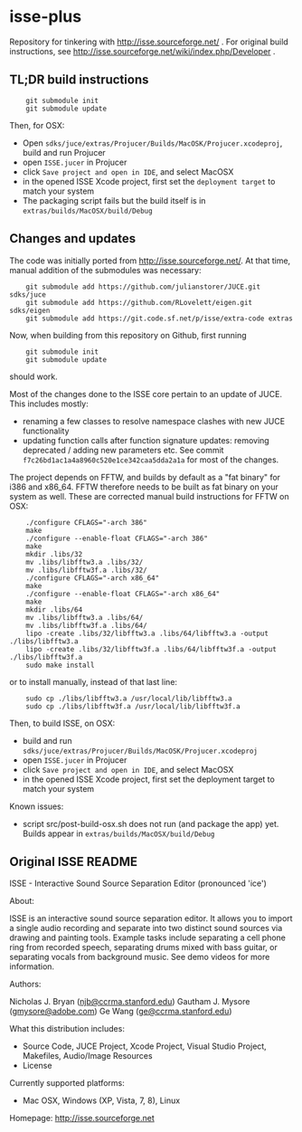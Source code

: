 # isse-plus
Repository for tinkering with http://isse.sourceforge.net/ .
For original build instructions, see http://isse.sourceforge.net/wiki/index.php/Developer .

## TL;DR build instructions
```
	git submodule init
	git submodule update
```
Then, for OSX:
- Open `sdks/juce/extras/Projucer/Builds/MacOSK/Projucer.xcodeproj`, build and run Projucer
- open `ISSE.jucer` in Projucer
- click `Save project and open in IDE`, and select MacOSX
- in the opened ISSE Xcode project, first set the `deployment target` to match your system
- The packaging script fails but the build itself is in `extras/builds/MacOSX/build/Debug` 

## Changes and updates

The code was initially ported from http://isse.sourceforge.net/. At that time,
manual addition of the submodules was necessary:
```
	git submodule add https://github.com/julianstorer/JUCE.git sdks/juce
	git submodule add https://github.com/RLovelett/eigen.git sdks/eigen
	git submodule add https://git.code.sf.net/p/isse/extra-code extras
```

Now, when building from this repository on Github, first running
```
	git submodule init
	git submodule update
```
should work.

Most of the changes done to the ISSE core pertain to an update of JUCE.
This includes mostly: 
- renaming a few classes to resolve namespace clashes with new JUCE functionality
- updating function calls after function signature updates: removing deprecated / adding new parameters etc.
See commit `f7c26bd1ac1a4a8960c520e1ce342caa5dda2a1a` for most of the changes.

The project depends on FFTW, and builds by default as a "fat binary" for
i386 and x86_64. FFTW therefore needs to be built as fat binary on your 
system as well. These are corrected manual build instructions for FFTW on OSX:
```
    ./configure CFLAGS="-arch 386"
    make 
    ./configure --enable-float CFLAGS="-arch 386" 
    make 
    mkdir .libs/32 
    mv .libs/libfftw3.a .libs/32/ 
    mv .libs/libfftw3f.a .libs/32/ 
    ./configure CFLAGS="-arch x86_64" 
    make 
    ./configure --enable-float CFLAGS="-arch x86_64" 
    make 
    mkdir .libs/64
    mv .libs/libfftw3.a .libs/64/ 
    mv .libs/libfftw3f.a .libs/64/    
    lipo -create .libs/32/libfftw3.a .libs/64/libfftw3.a -output ./libs/libfftw3.a 
    lipo -create .libs/32/libfftw3f.a .libs/64/libfftw3f.a -output ./libs/libfftw3f.a 
    sudo make install
```
or to install manually, instead of that last line:
```
    sudo cp ./libs/libfftw3.a /usr/local/lib/libfftw3.a 
    sudo cp ./libs/libfftw3f.a /usr/local/lib/libfftw3f.a 
```

Then, to build ISSE, on OSX:
- build and run `sdks/juce/extras/Projucer/Builds/MacOSK/Projucer.xcodeproj`
- open `ISSE.jucer` in Projucer
- click `Save project and open in IDE`, and select MacOSX
- in the opened ISSE Xcode project, first set the deployment target to match your system

Known issues:
- script src/post-build-osx.sh does not run (and package the app) yet. Builds appear in `extras/builds/MacOSX/build/Debug`


## Original ISSE README 

ISSE - Interactive Sound Source Separation Editor (pronounced 'ice')
 
About: 

ISSE is an interactive sound source separation editor.  It allows you to 
import a single audio recording and separate into two distinct sound sources
via drawing and painting tools.  Example tasks include separating a cell 
phone ring from recorded speech, separating drums mixed with bass guitar, 
or separating vocals from background music. See demo videos for more 
information.

Authors: 

Nicholas J. Bryan (njb@ccrma.stanford.edu)
Gautham J. Mysore (gmysore@adobe.com)
Ge Wang (ge@ccrma.stanford.edu)

What this distribution includes:
  - Source Code, JUCE Project, Xcode Project, Visual Studio Project, 
    Makefiles, Audio/Image Resources
  - License

Currently supported platforms:
  - Mac OSX, Windows (XP, Vista, 7, 8), Linux

Homepage:
    http://isse.sourceforge.net
